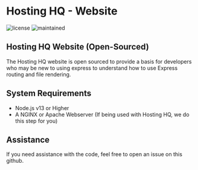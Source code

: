 
# Hosting HQ - Website
![license](https://img.shields.io/github/license/Hosting-HQ/website?color=blue&label=License) ![maintained](https://img.shields.io/maintenance/yes/2021?label=Maintained)

## Hosting HQ Website (Open-Sourced)
The Hosting HQ website is open sourced to provide a basis for developers who may be new to using express to understand how to use Express routing and file rendering.

## System Requirements
- Node.js v13 or Higher
- A NGINX or Apache Webserver (If being used with Hosting HQ, we do this step for you)


## Assistance
If you need assistance with the code, feel free to open an issue on this github.
